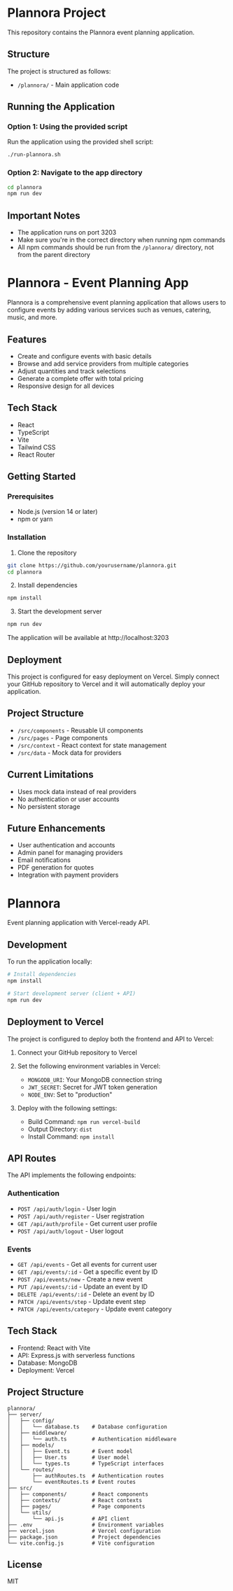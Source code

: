 # Plannora Project

This repository contains the Plannora event planning application.

## Structure

The project is structured as follows:
- `/plannora/` - Main application code

## Running the Application

### Option 1: Using the provided script

Run the application using the provided shell script:

```bash
./run-plannora.sh
```

### Option 2: Navigate to the app directory

```bash
cd plannora
npm run dev
```

## Important Notes

- The application runs on port 3203
- Make sure you're in the correct directory when running npm commands
- All npm commands should be run from the `/plannora/` directory, not from the parent directory

# Plannora - Event Planning App

Plannora is a comprehensive event planning application that allows users to configure events by adding various services such as venues, catering, music, and more.

## Features

- Create and configure events with basic details
- Browse and add service providers from multiple categories
- Adjust quantities and track selections
- Generate a complete offer with total pricing
- Responsive design for all devices

## Tech Stack

- React
- TypeScript
- Vite
- Tailwind CSS
- React Router

## Getting Started

### Prerequisites

- Node.js (version 14 or later)
- npm or yarn

### Installation

1. Clone the repository
```bash
git clone https://github.com/yourusername/plannora.git
cd plannora
```

2. Install dependencies
```bash
npm install
```

3. Start the development server
```bash
npm run dev
```

The application will be available at http://localhost:3203

## Deployment

This project is configured for easy deployment on Vercel. Simply connect your GitHub repository to Vercel and it will automatically deploy your application.

## Project Structure

- `/src/components` - Reusable UI components
- `/src/pages` - Page components
- `/src/context` - React context for state management
- `/src/data` - Mock data for providers

## Current Limitations

- Uses mock data instead of real providers
- No authentication or user accounts
- No persistent storage

## Future Enhancements

- User authentication and accounts
- Admin panel for managing providers
- Email notifications
- PDF generation for quotes
- Integration with payment providers

# Plannora

Event planning application with Vercel-ready API.

## Development

To run the application locally:

```bash
# Install dependencies
npm install

# Start development server (client + API)
npm run dev
```

## Deployment to Vercel

The project is configured to deploy both the frontend and API to Vercel:

1. Connect your GitHub repository to Vercel
2. Set the following environment variables in Vercel:
   - `MONGODB_URI`: Your MongoDB connection string
   - `JWT_SECRET`: Secret for JWT token generation
   - `NODE_ENV`: Set to "production"

3. Deploy with the following settings:
   - Build Command: `npm run vercel-build`
   - Output Directory: `dist`
   - Install Command: `npm install`

## API Routes

The API implements the following endpoints:

### Authentication
- `POST /api/auth/login` - User login
- `POST /api/auth/register` - User registration
- `GET /api/auth/profile` - Get current user profile
- `POST /api/auth/logout` - User logout

### Events
- `GET /api/events` - Get all events for current user
- `GET /api/events/:id` - Get a specific event by ID
- `POST /api/events/new` - Create a new event
- `PUT /api/events/:id` - Update an event by ID
- `DELETE /api/events/:id` - Delete an event by ID
- `PATCH /api/events/step` - Update event step
- `PATCH /api/events/category` - Update event category

## Tech Stack

- Frontend: React with Vite
- API: Express.js with serverless functions
- Database: MongoDB
- Deployment: Vercel

## Project Structure

```
plannora/
├── server/
│   ├── config/
│   │   └── database.ts    # Database configuration
│   ├── middleware/
│   │   └── auth.ts        # Authentication middleware
│   ├── models/
│   │   ├── Event.ts       # Event model
│   │   ├── User.ts        # User model
│   │   └── types.ts       # TypeScript interfaces
│   └── routes/
│       ├── authRoutes.ts  # Authentication routes
│       └── eventRoutes.ts # Event routes
├── src/
│   ├── components/        # React components
│   ├── contexts/          # React contexts
│   ├── pages/             # Page components
│   └── utils/
│       └── api.js         # API client
├── .env                   # Environment variables
├── vercel.json            # Vercel configuration
├── package.json           # Project dependencies
└── vite.config.js         # Vite configuration
```

## License

MIT 